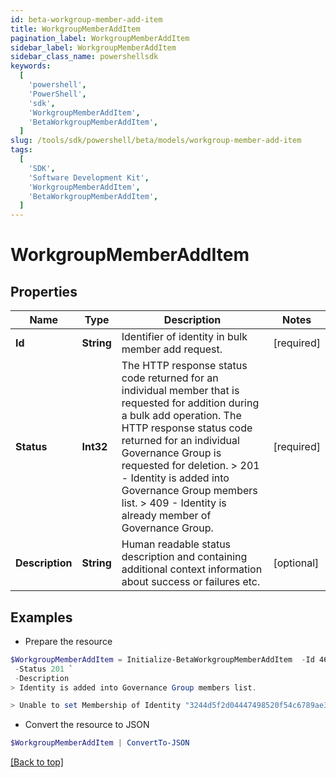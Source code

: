 ```yaml
---
id: beta-workgroup-member-add-item
title: WorkgroupMemberAddItem
pagination_label: WorkgroupMemberAddItem
sidebar_label: WorkgroupMemberAddItem
sidebar_class_name: powershellsdk
keywords:
  [
    'powershell',
    'PowerShell',
    'sdk',
    'WorkgroupMemberAddItem',
    'BetaWorkgroupMemberAddItem',
  ]
slug: /tools/sdk/powershell/beta/models/workgroup-member-add-item
tags:
  [
    'SDK',
    'Software Development Kit',
    'WorkgroupMemberAddItem',
    'BetaWorkgroupMemberAddItem',
  ]
---
```


# WorkgroupMemberAddItem

## Properties

| Name | Type | Description | Notes |
| --- | --- | --- | --- |
| **Id** | **String** | Identifier of identity in bulk member add request. | [required] |
| **Status** | **Int32** | The HTTP response status code returned for an individual member that is requested for addition during a bulk add operation. The HTTP response status code returned for an individual Governance Group is requested for deletion. > 201 - Identity is added into Governance Group members list. > 409 - Identity is already member of Governance Group. | [required] |
| **Description** | **String** | Human readable status description and containing additional context information about success or failures etc. | [optional] |

## Examples

- Prepare the resource

```powershell
$WorkgroupMemberAddItem = Initialize-BetaWorkgroupMemberAddItem  -Id 464ae7bf791e49fdb74606a2e4a89635 `
 -Status 201 `
 -Description
> Identity is added into Governance Group members list.

> Unable to set Membership of Identity "3244d5f2d04447498520f54c6789ae33" to Governance Group "f80bba83-98c4-4ec2-81c8-373c00e9663b"; the relationship already exists.

```

- Convert the resource to JSON

```powershell
$WorkgroupMemberAddItem | ConvertTo-JSON
```

[[Back to top]](#)
